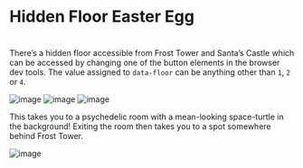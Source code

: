 # Hidden Floor Easter Egg #

#  
There’s a hidden floor accessible from Frost Tower and Santa’s Castle which can be accessed by changing one of the button elements in the browser dev tools.  The value assigned to `data-floor` can be anything other than `1`, `2` or `4`.  

![image](https://github.com/beta-j/SANS-Holiday-Hack-Challenge-2021/assets/60655500/eac3cdec-f776-4ba6-8d48-482385dedb22)
![image](https://github.com/beta-j/SANS-Holiday-Hack-Challenge-2021/assets/60655500/a34b9f3e-c1b6-49ed-bc0d-eb0f6d0acdcc)
![image](https://github.com/beta-j/SANS-Holiday-Hack-Challenge-2021/assets/60655500/84b97f46-f5b6-4488-b82f-74dfd3fdecdb)

This takes you to a psychedelic room with a mean-looking space-turtle in the background!  Exiting the room then takes you to a spot somewhere behind Frost Tower.

![image](https://github.com/beta-j/SANS-Holiday-Hack-Challenge-2021/assets/60655500/8d108c56-f4aa-431d-b81b-3344862cd71a)

